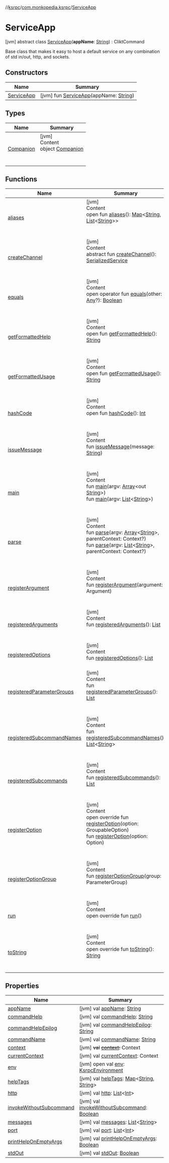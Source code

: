 //[ksrpc](../../index.md)/[com.monkopedia.ksrpc](../index.md)/[ServiceApp](index.md)



# ServiceApp  
 [jvm] abstract class [ServiceApp](index.md)(**appName**: [String](https://kotlinlang.org/api/latest/jvm/stdlib/kotlin/-string/index.html)) : CliktCommand

Base class that makes it easy to host a default service on any combination of std in/out, http, and sockets.

   


## Constructors  
  
|  Name|  Summary| 
|---|---|
| <a name="com.monkopedia.ksrpc/ServiceApp/ServiceApp/#kotlin.String/PointingToDeclaration/"></a>[ServiceApp](-service-app.md)| <a name="com.monkopedia.ksrpc/ServiceApp/ServiceApp/#kotlin.String/PointingToDeclaration/"></a> [jvm] fun [ServiceApp](-service-app.md)(appName: [String](https://kotlinlang.org/api/latest/jvm/stdlib/kotlin/-string/index.html))   <br>


## Types  
  
|  Name|  Summary| 
|---|---|
| <a name="com.monkopedia.ksrpc/ServiceApp.Companion///PointingToDeclaration/"></a>[Companion](-companion/index.md)| <a name="com.monkopedia.ksrpc/ServiceApp.Companion///PointingToDeclaration/"></a>[jvm]  <br>Content  <br>object [Companion](-companion/index.md)  <br><br><br>


## Functions  
  
|  Name|  Summary| 
|---|---|
| <a name="com.github.ajalt.clikt.core/CliktCommand/aliases/#/PointingToDeclaration/"></a>[aliases](index.md#%5Bcom.github.ajalt.clikt.core%2FCliktCommand%2Faliases%2F%23%2FPointingToDeclaration%2F%5D%2FFunctions%2F987004091)| <a name="com.github.ajalt.clikt.core/CliktCommand/aliases/#/PointingToDeclaration/"></a>[jvm]  <br>Content  <br>open fun [aliases](index.md#%5Bcom.github.ajalt.clikt.core%2FCliktCommand%2Faliases%2F%23%2FPointingToDeclaration%2F%5D%2FFunctions%2F987004091)(): [Map](https://kotlinlang.org/api/latest/jvm/stdlib/kotlin.collections/-map/index.html)<[String](https://kotlinlang.org/api/latest/jvm/stdlib/kotlin/-string/index.html), [List](https://kotlinlang.org/api/latest/jvm/stdlib/kotlin.collections/-list/index.html)<[String](https://kotlinlang.org/api/latest/jvm/stdlib/kotlin/-string/index.html)>>  <br><br><br>
| <a name="com.monkopedia.ksrpc/ServiceApp/createChannel/#/PointingToDeclaration/"></a>[createChannel](create-channel.md)| <a name="com.monkopedia.ksrpc/ServiceApp/createChannel/#/PointingToDeclaration/"></a>[jvm]  <br>Content  <br>abstract fun [createChannel](create-channel.md)(): [SerializedService](../../com.monkopedia.ksrpc.channels/-serialized-service/index.md)  <br><br><br>
| <a name="kotlin/Any/equals/#kotlin.Any?/PointingToDeclaration/"></a>[equals](-companion/index.md#%5Bkotlin%2FAny%2Fequals%2F%23kotlin.Any%3F%2FPointingToDeclaration%2F%5D%2FFunctions%2F987004091)| <a name="kotlin/Any/equals/#kotlin.Any?/PointingToDeclaration/"></a>[jvm]  <br>Content  <br>open operator fun [equals](-companion/index.md#%5Bkotlin%2FAny%2Fequals%2F%23kotlin.Any%3F%2FPointingToDeclaration%2F%5D%2FFunctions%2F987004091)(other: [Any](https://kotlinlang.org/api/latest/jvm/stdlib/kotlin/-any/index.html)?): [Boolean](https://kotlinlang.org/api/latest/jvm/stdlib/kotlin/-boolean/index.html)  <br><br><br>
| <a name="com.github.ajalt.clikt.core/CliktCommand/getFormattedHelp/#/PointingToDeclaration/"></a>[getFormattedHelp](index.md#%5Bcom.github.ajalt.clikt.core%2FCliktCommand%2FgetFormattedHelp%2F%23%2FPointingToDeclaration%2F%5D%2FFunctions%2F987004091)| <a name="com.github.ajalt.clikt.core/CliktCommand/getFormattedHelp/#/PointingToDeclaration/"></a>[jvm]  <br>Content  <br>open fun [getFormattedHelp](index.md#%5Bcom.github.ajalt.clikt.core%2FCliktCommand%2FgetFormattedHelp%2F%23%2FPointingToDeclaration%2F%5D%2FFunctions%2F987004091)(): [String](https://kotlinlang.org/api/latest/jvm/stdlib/kotlin/-string/index.html)  <br><br><br>
| <a name="com.github.ajalt.clikt.core/CliktCommand/getFormattedUsage/#/PointingToDeclaration/"></a>[getFormattedUsage](index.md#%5Bcom.github.ajalt.clikt.core%2FCliktCommand%2FgetFormattedUsage%2F%23%2FPointingToDeclaration%2F%5D%2FFunctions%2F987004091)| <a name="com.github.ajalt.clikt.core/CliktCommand/getFormattedUsage/#/PointingToDeclaration/"></a>[jvm]  <br>Content  <br>open fun [getFormattedUsage](index.md#%5Bcom.github.ajalt.clikt.core%2FCliktCommand%2FgetFormattedUsage%2F%23%2FPointingToDeclaration%2F%5D%2FFunctions%2F987004091)(): [String](https://kotlinlang.org/api/latest/jvm/stdlib/kotlin/-string/index.html)  <br><br><br>
| <a name="kotlin/Any/hashCode/#/PointingToDeclaration/"></a>[hashCode](-companion/index.md#%5Bkotlin%2FAny%2FhashCode%2F%23%2FPointingToDeclaration%2F%5D%2FFunctions%2F987004091)| <a name="kotlin/Any/hashCode/#/PointingToDeclaration/"></a>[jvm]  <br>Content  <br>open fun [hashCode](-companion/index.md#%5Bkotlin%2FAny%2FhashCode%2F%23%2FPointingToDeclaration%2F%5D%2FFunctions%2F987004091)(): [Int](https://kotlinlang.org/api/latest/jvm/stdlib/kotlin/-int/index.html)  <br><br><br>
| <a name="com.github.ajalt.clikt.core/CliktCommand/issueMessage/#kotlin.String/PointingToDeclaration/"></a>[issueMessage](index.md#%5Bcom.github.ajalt.clikt.core%2FCliktCommand%2FissueMessage%2F%23kotlin.String%2FPointingToDeclaration%2F%5D%2FFunctions%2F987004091)| <a name="com.github.ajalt.clikt.core/CliktCommand/issueMessage/#kotlin.String/PointingToDeclaration/"></a>[jvm]  <br>Content  <br>fun [issueMessage](index.md#%5Bcom.github.ajalt.clikt.core%2FCliktCommand%2FissueMessage%2F%23kotlin.String%2FPointingToDeclaration%2F%5D%2FFunctions%2F987004091)(message: [String](https://kotlinlang.org/api/latest/jvm/stdlib/kotlin/-string/index.html))  <br><br><br>
| <a name="com.github.ajalt.clikt.core/CliktCommand/main/#kotlin.Array[kotlin.String]/PointingToDeclaration/"></a>[main](index.md#%5Bcom.github.ajalt.clikt.core%2FCliktCommand%2Fmain%2F%23kotlin.Array%5Bkotlin.String%5D%2FPointingToDeclaration%2F%5D%2FFunctions%2F987004091)| <a name="com.github.ajalt.clikt.core/CliktCommand/main/#kotlin.Array[kotlin.String]/PointingToDeclaration/"></a>[jvm]  <br>Content  <br>fun [main](index.md#%5Bcom.github.ajalt.clikt.core%2FCliktCommand%2Fmain%2F%23kotlin.Array%5Bkotlin.String%5D%2FPointingToDeclaration%2F%5D%2FFunctions%2F987004091)(argv: [Array](https://kotlinlang.org/api/latest/jvm/stdlib/kotlin/-array/index.html)<out [String](https://kotlinlang.org/api/latest/jvm/stdlib/kotlin/-string/index.html)>)  <br>fun [main](index.md#%5Bcom.github.ajalt.clikt.core%2FCliktCommand%2Fmain%2F%23kotlin.collections.List%5Bkotlin.String%5D%2FPointingToDeclaration%2F%5D%2FFunctions%2F987004091)(argv: [List](https://kotlinlang.org/api/latest/jvm/stdlib/kotlin.collections/-list/index.html)<[String](https://kotlinlang.org/api/latest/jvm/stdlib/kotlin/-string/index.html)>)  <br><br><br>
| <a name="com.github.ajalt.clikt.core/CliktCommand/parse/#kotlin.Array[kotlin.String]#com.github.ajalt.clikt.core.Context?/PointingToDeclaration/"></a>[parse](index.md#%5Bcom.github.ajalt.clikt.core%2FCliktCommand%2Fparse%2F%23kotlin.Array%5Bkotlin.String%5D%23com.github.ajalt.clikt.core.Context%3F%2FPointingToDeclaration%2F%5D%2FFunctions%2F987004091)| <a name="com.github.ajalt.clikt.core/CliktCommand/parse/#kotlin.Array[kotlin.String]#com.github.ajalt.clikt.core.Context?/PointingToDeclaration/"></a>[jvm]  <br>Content  <br>fun [parse](index.md#%5Bcom.github.ajalt.clikt.core%2FCliktCommand%2Fparse%2F%23kotlin.Array%5Bkotlin.String%5D%23com.github.ajalt.clikt.core.Context%3F%2FPointingToDeclaration%2F%5D%2FFunctions%2F987004091)(argv: [Array](https://kotlinlang.org/api/latest/jvm/stdlib/kotlin/-array/index.html)<[String](https://kotlinlang.org/api/latest/jvm/stdlib/kotlin/-string/index.html)>, parentContext: Context?)  <br>fun [parse](index.md#%5Bcom.github.ajalt.clikt.core%2FCliktCommand%2Fparse%2F%23kotlin.collections.List%5Bkotlin.String%5D%23com.github.ajalt.clikt.core.Context%3F%2FPointingToDeclaration%2F%5D%2FFunctions%2F987004091)(argv: [List](https://kotlinlang.org/api/latest/jvm/stdlib/kotlin.collections/-list/index.html)<[String](https://kotlinlang.org/api/latest/jvm/stdlib/kotlin/-string/index.html)>, parentContext: Context?)  <br><br><br>
| <a name="com.github.ajalt.clikt.core/CliktCommand/registerArgument/#com.github.ajalt.clikt.parameters.arguments.Argument/PointingToDeclaration/"></a>[registerArgument](index.md#%5Bcom.github.ajalt.clikt.core%2FCliktCommand%2FregisterArgument%2F%23com.github.ajalt.clikt.parameters.arguments.Argument%2FPointingToDeclaration%2F%5D%2FFunctions%2F987004091)| <a name="com.github.ajalt.clikt.core/CliktCommand/registerArgument/#com.github.ajalt.clikt.parameters.arguments.Argument/PointingToDeclaration/"></a>[jvm]  <br>Content  <br>fun [registerArgument](index.md#%5Bcom.github.ajalt.clikt.core%2FCliktCommand%2FregisterArgument%2F%23com.github.ajalt.clikt.parameters.arguments.Argument%2FPointingToDeclaration%2F%5D%2FFunctions%2F987004091)(argument: Argument)  <br><br><br>
| <a name="com.github.ajalt.clikt.core/CliktCommand/registeredArguments/#/PointingToDeclaration/"></a>[registeredArguments](index.md#%5Bcom.github.ajalt.clikt.core%2FCliktCommand%2FregisteredArguments%2F%23%2FPointingToDeclaration%2F%5D%2FFunctions%2F987004091)| <a name="com.github.ajalt.clikt.core/CliktCommand/registeredArguments/#/PointingToDeclaration/"></a>[jvm]  <br>Content  <br>fun [registeredArguments](index.md#%5Bcom.github.ajalt.clikt.core%2FCliktCommand%2FregisteredArguments%2F%23%2FPointingToDeclaration%2F%5D%2FFunctions%2F987004091)(): [List](https://kotlinlang.org/api/latest/jvm/stdlib/kotlin.collections/-list/index.html)<Argument>  <br><br><br>
| <a name="com.github.ajalt.clikt.core/CliktCommand/registeredOptions/#/PointingToDeclaration/"></a>[registeredOptions](index.md#%5Bcom.github.ajalt.clikt.core%2FCliktCommand%2FregisteredOptions%2F%23%2FPointingToDeclaration%2F%5D%2FFunctions%2F987004091)| <a name="com.github.ajalt.clikt.core/CliktCommand/registeredOptions/#/PointingToDeclaration/"></a>[jvm]  <br>Content  <br>fun [registeredOptions](index.md#%5Bcom.github.ajalt.clikt.core%2FCliktCommand%2FregisteredOptions%2F%23%2FPointingToDeclaration%2F%5D%2FFunctions%2F987004091)(): [List](https://kotlinlang.org/api/latest/jvm/stdlib/kotlin.collections/-list/index.html)<Option>  <br><br><br>
| <a name="com.github.ajalt.clikt.core/CliktCommand/registeredParameterGroups/#/PointingToDeclaration/"></a>[registeredParameterGroups](index.md#%5Bcom.github.ajalt.clikt.core%2FCliktCommand%2FregisteredParameterGroups%2F%23%2FPointingToDeclaration%2F%5D%2FFunctions%2F987004091)| <a name="com.github.ajalt.clikt.core/CliktCommand/registeredParameterGroups/#/PointingToDeclaration/"></a>[jvm]  <br>Content  <br>fun [registeredParameterGroups](index.md#%5Bcom.github.ajalt.clikt.core%2FCliktCommand%2FregisteredParameterGroups%2F%23%2FPointingToDeclaration%2F%5D%2FFunctions%2F987004091)(): [List](https://kotlinlang.org/api/latest/jvm/stdlib/kotlin.collections/-list/index.html)<ParameterGroup>  <br><br><br>
| <a name="com.github.ajalt.clikt.core/CliktCommand/registeredSubcommandNames/#/PointingToDeclaration/"></a>[registeredSubcommandNames](index.md#%5Bcom.github.ajalt.clikt.core%2FCliktCommand%2FregisteredSubcommandNames%2F%23%2FPointingToDeclaration%2F%5D%2FFunctions%2F987004091)| <a name="com.github.ajalt.clikt.core/CliktCommand/registeredSubcommandNames/#/PointingToDeclaration/"></a>[jvm]  <br>Content  <br>fun [registeredSubcommandNames](index.md#%5Bcom.github.ajalt.clikt.core%2FCliktCommand%2FregisteredSubcommandNames%2F%23%2FPointingToDeclaration%2F%5D%2FFunctions%2F987004091)(): [List](https://kotlinlang.org/api/latest/jvm/stdlib/kotlin.collections/-list/index.html)<[String](https://kotlinlang.org/api/latest/jvm/stdlib/kotlin/-string/index.html)>  <br><br><br>
| <a name="com.github.ajalt.clikt.core/CliktCommand/registeredSubcommands/#/PointingToDeclaration/"></a>[registeredSubcommands](index.md#%5Bcom.github.ajalt.clikt.core%2FCliktCommand%2FregisteredSubcommands%2F%23%2FPointingToDeclaration%2F%5D%2FFunctions%2F987004091)| <a name="com.github.ajalt.clikt.core/CliktCommand/registeredSubcommands/#/PointingToDeclaration/"></a>[jvm]  <br>Content  <br>fun [registeredSubcommands](index.md#%5Bcom.github.ajalt.clikt.core%2FCliktCommand%2FregisteredSubcommands%2F%23%2FPointingToDeclaration%2F%5D%2FFunctions%2F987004091)(): [List](https://kotlinlang.org/api/latest/jvm/stdlib/kotlin.collections/-list/index.html)<CliktCommand>  <br><br><br>
| <a name="com.github.ajalt.clikt.core/CliktCommand/registerOption/#com.github.ajalt.clikt.core.GroupableOption/PointingToDeclaration/"></a>[registerOption](index.md#%5Bcom.github.ajalt.clikt.core%2FCliktCommand%2FregisterOption%2F%23com.github.ajalt.clikt.core.GroupableOption%2FPointingToDeclaration%2F%5D%2FFunctions%2F987004091)| <a name="com.github.ajalt.clikt.core/CliktCommand/registerOption/#com.github.ajalt.clikt.core.GroupableOption/PointingToDeclaration/"></a>[jvm]  <br>Content  <br>open override fun [registerOption](index.md#%5Bcom.github.ajalt.clikt.core%2FCliktCommand%2FregisterOption%2F%23com.github.ajalt.clikt.core.GroupableOption%2FPointingToDeclaration%2F%5D%2FFunctions%2F987004091)(option: GroupableOption)  <br>fun [registerOption](index.md#%5Bcom.github.ajalt.clikt.core%2FCliktCommand%2FregisterOption%2F%23com.github.ajalt.clikt.parameters.options.Option%2FPointingToDeclaration%2F%5D%2FFunctions%2F987004091)(option: Option)  <br><br><br>
| <a name="com.github.ajalt.clikt.core/CliktCommand/registerOptionGroup/#com.github.ajalt.clikt.parameters.groups.ParameterGroup/PointingToDeclaration/"></a>[registerOptionGroup](index.md#%5Bcom.github.ajalt.clikt.core%2FCliktCommand%2FregisterOptionGroup%2F%23com.github.ajalt.clikt.parameters.groups.ParameterGroup%2FPointingToDeclaration%2F%5D%2FFunctions%2F987004091)| <a name="com.github.ajalt.clikt.core/CliktCommand/registerOptionGroup/#com.github.ajalt.clikt.parameters.groups.ParameterGroup/PointingToDeclaration/"></a>[jvm]  <br>Content  <br>fun [registerOptionGroup](index.md#%5Bcom.github.ajalt.clikt.core%2FCliktCommand%2FregisterOptionGroup%2F%23com.github.ajalt.clikt.parameters.groups.ParameterGroup%2FPointingToDeclaration%2F%5D%2FFunctions%2F987004091)(group: ParameterGroup)  <br><br><br>
| <a name="com.monkopedia.ksrpc/ServiceApp/run/#/PointingToDeclaration/"></a>[run](run.md)| <a name="com.monkopedia.ksrpc/ServiceApp/run/#/PointingToDeclaration/"></a>[jvm]  <br>Content  <br>open override fun [run](run.md)()  <br><br><br>
| <a name="com.github.ajalt.clikt.core/CliktCommand/toString/#/PointingToDeclaration/"></a>[toString](index.md#%5Bcom.github.ajalt.clikt.core%2FCliktCommand%2FtoString%2F%23%2FPointingToDeclaration%2F%5D%2FFunctions%2F987004091)| <a name="com.github.ajalt.clikt.core/CliktCommand/toString/#/PointingToDeclaration/"></a>[jvm]  <br>Content  <br>open override fun [toString](index.md#%5Bcom.github.ajalt.clikt.core%2FCliktCommand%2FtoString%2F%23%2FPointingToDeclaration%2F%5D%2FFunctions%2F987004091)(): [String](https://kotlinlang.org/api/latest/jvm/stdlib/kotlin/-string/index.html)  <br><br><br>


## Properties  
  
|  Name|  Summary| 
|---|---|
| <a name="com.monkopedia.ksrpc/ServiceApp/appName/#/PointingToDeclaration/"></a>[appName](app-name.md)| <a name="com.monkopedia.ksrpc/ServiceApp/appName/#/PointingToDeclaration/"></a> [jvm] val [appName](app-name.md): [String](https://kotlinlang.org/api/latest/jvm/stdlib/kotlin/-string/index.html)   <br>
| <a name="com.monkopedia.ksrpc/ServiceApp/commandHelp/#/PointingToDeclaration/"></a>[commandHelp](command-help.md)| <a name="com.monkopedia.ksrpc/ServiceApp/commandHelp/#/PointingToDeclaration/"></a> [jvm] val [commandHelp](command-help.md): [String](https://kotlinlang.org/api/latest/jvm/stdlib/kotlin/-string/index.html)   <br>
| <a name="com.monkopedia.ksrpc/ServiceApp/commandHelpEpilog/#/PointingToDeclaration/"></a>[commandHelpEpilog](command-help-epilog.md)| <a name="com.monkopedia.ksrpc/ServiceApp/commandHelpEpilog/#/PointingToDeclaration/"></a> [jvm] val [commandHelpEpilog](command-help-epilog.md): [String](https://kotlinlang.org/api/latest/jvm/stdlib/kotlin/-string/index.html)   <br>
| <a name="com.monkopedia.ksrpc/ServiceApp/commandName/#/PointingToDeclaration/"></a>[commandName](command-name.md)| <a name="com.monkopedia.ksrpc/ServiceApp/commandName/#/PointingToDeclaration/"></a> [jvm] val [commandName](command-name.md): [String](https://kotlinlang.org/api/latest/jvm/stdlib/kotlin/-string/index.html)   <br>
| <a name="com.monkopedia.ksrpc/ServiceApp/context/#/PointingToDeclaration/"></a>[context](context.md)| <a name="com.monkopedia.ksrpc/ServiceApp/context/#/PointingToDeclaration/"></a> [jvm] ~~val~~ [~~context~~](context.md)~~:~~ Context   <br>
| <a name="com.monkopedia.ksrpc/ServiceApp/currentContext/#/PointingToDeclaration/"></a>[currentContext](current-context.md)| <a name="com.monkopedia.ksrpc/ServiceApp/currentContext/#/PointingToDeclaration/"></a> [jvm] val [currentContext](current-context.md): Context   <br>
| <a name="com.monkopedia.ksrpc/ServiceApp/env/#/PointingToDeclaration/"></a>[env](env.md)| <a name="com.monkopedia.ksrpc/ServiceApp/env/#/PointingToDeclaration/"></a> [jvm] open val [env](env.md): [KsrpcEnvironment](../-ksrpc-environment/index.md)   <br>
| <a name="com.monkopedia.ksrpc/ServiceApp/helpTags/#/PointingToDeclaration/"></a>[helpTags](help-tags.md)| <a name="com.monkopedia.ksrpc/ServiceApp/helpTags/#/PointingToDeclaration/"></a> [jvm] val [helpTags](help-tags.md): [Map](https://kotlinlang.org/api/latest/jvm/stdlib/kotlin.collections/-map/index.html)<[String](https://kotlinlang.org/api/latest/jvm/stdlib/kotlin/-string/index.html), [String](https://kotlinlang.org/api/latest/jvm/stdlib/kotlin/-string/index.html)>   <br>
| <a name="com.monkopedia.ksrpc/ServiceApp/http/#/PointingToDeclaration/"></a>[http](http.md)| <a name="com.monkopedia.ksrpc/ServiceApp/http/#/PointingToDeclaration/"></a> [jvm] val [http](http.md): [List](https://kotlinlang.org/api/latest/jvm/stdlib/kotlin.collections/-list/index.html)<[Int](https://kotlinlang.org/api/latest/jvm/stdlib/kotlin/-int/index.html)>   <br>
| <a name="com.monkopedia.ksrpc/ServiceApp/invokeWithoutSubcommand/#/PointingToDeclaration/"></a>[invokeWithoutSubcommand](invoke-without-subcommand.md)| <a name="com.monkopedia.ksrpc/ServiceApp/invokeWithoutSubcommand/#/PointingToDeclaration/"></a> [jvm] val [invokeWithoutSubcommand](invoke-without-subcommand.md): [Boolean](https://kotlinlang.org/api/latest/jvm/stdlib/kotlin/-boolean/index.html)   <br>
| <a name="com.monkopedia.ksrpc/ServiceApp/messages/#/PointingToDeclaration/"></a>[messages](messages.md)| <a name="com.monkopedia.ksrpc/ServiceApp/messages/#/PointingToDeclaration/"></a> [jvm] val [messages](messages.md): [List](https://kotlinlang.org/api/latest/jvm/stdlib/kotlin.collections/-list/index.html)<[String](https://kotlinlang.org/api/latest/jvm/stdlib/kotlin/-string/index.html)>   <br>
| <a name="com.monkopedia.ksrpc/ServiceApp/port/#/PointingToDeclaration/"></a>[port](port.md)| <a name="com.monkopedia.ksrpc/ServiceApp/port/#/PointingToDeclaration/"></a> [jvm] val [port](port.md): [List](https://kotlinlang.org/api/latest/jvm/stdlib/kotlin.collections/-list/index.html)<[Int](https://kotlinlang.org/api/latest/jvm/stdlib/kotlin/-int/index.html)>   <br>
| <a name="com.monkopedia.ksrpc/ServiceApp/printHelpOnEmptyArgs/#/PointingToDeclaration/"></a>[printHelpOnEmptyArgs](print-help-on-empty-args.md)| <a name="com.monkopedia.ksrpc/ServiceApp/printHelpOnEmptyArgs/#/PointingToDeclaration/"></a> [jvm] val [printHelpOnEmptyArgs](print-help-on-empty-args.md): [Boolean](https://kotlinlang.org/api/latest/jvm/stdlib/kotlin/-boolean/index.html)   <br>
| <a name="com.monkopedia.ksrpc/ServiceApp/stdOut/#/PointingToDeclaration/"></a>[stdOut](std-out.md)| <a name="com.monkopedia.ksrpc/ServiceApp/stdOut/#/PointingToDeclaration/"></a> [jvm] val [stdOut](std-out.md): [Boolean](https://kotlinlang.org/api/latest/jvm/stdlib/kotlin/-boolean/index.html)   <br>

